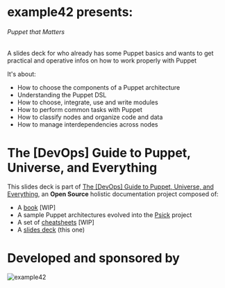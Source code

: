 # example42 presents:

###### Puppet that Matters

A slides deck for who already has some Puppet basics and wants to get practical and operative infos on how to work properly with Puppet

It's about:

- How to choose the components of a Puppet architecture
- Understanding the Puppet DSL
- How to choose, integrate, use and write modules
- How to perform common tasks with Puppet
- How to classify nodes and organize code and data
- How to manage interdependencies across nodes


# The [DevOps] Guide to Puppet, Universe, and Everything

This slides deck is part of [The [DevOps] Guide to Puppet, Universe, and Everything](https://www.example42.com/guide/), an **Open Source** holistic documentation project composed of:

- A [book](https://github.com/example42/puppetguide-book) [WIP]
- A sample Puppet architectures evolved into the [Psick](https://github.com/example42/psick) project
- A set of [cheatsheets](https://github.com/example42/puppetguide-cheatsheets) [WIP]
- A [slides deck](https://github.com/example42/puppetguide-slides) (this one)

# Developed and sponsored by 



![example42](../_images/logo_example42_RGB.png)